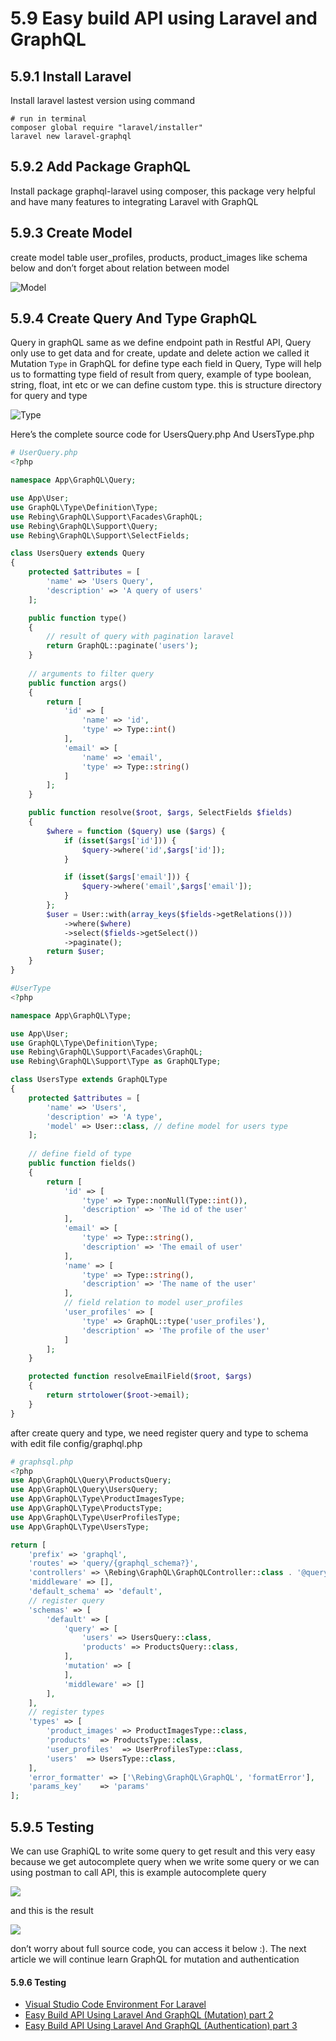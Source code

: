 # 5.9 Easy build API using Laravel and GraphQL

## 5.9.1 Install Laravel

Install laravel lastest version using command

```shell
# run in terminal
composer global require "laravel/installer"
laravel new laravel-graphql
```

## 5.9.2 Add Package GraphQL

Install package graphql-laravel using composer, this package very helpful and have many features to integrating Laravel with GraphQL

## 5.9.3 Create Model

create model table user_profiles, products, product_images like schema below and don’t forget about relation between model

![Model](https://miro.medium.com/max/768/1*waN1gMpMXgZ4ohaNcbXFow.png)

## 5.9.4 Create Query And Type GraphQL

Query in graphQL same as we define endpoint path in Restful API, Query only use to get data and for create, update and delete action we called it Mutation
`Type` in GraphQL for define type each field in Query, Type will help us to formatting type field of result from query, example of type boolean, string, float, int etc or we can define custom type. this is structure directory for query and type

![Type](https://miro.medium.com/max/366/1*f19qB1b-LozgkbnBMPXeXA.png)

Here’s the complete source code for UsersQuery.php And UsersType.php

```php
# UserQuery.php
<?php

namespace App\GraphQL\Query;

use App\User;
use GraphQL\Type\Definition\Type;
use Rebing\GraphQL\Support\Facades\GraphQL;
use Rebing\GraphQL\Support\Query;
use Rebing\GraphQL\Support\SelectFields;

class UsersQuery extends Query
{
    protected $attributes = [
        'name' => 'Users Query',
        'description' => 'A query of users'
    ];

    public function type()
    {
        // result of query with pagination laravel
        return GraphQL::paginate('users');
    }
    
    // arguments to filter query
    public function args()
    {
        return [
            'id' => [
                'name' => 'id',
                'type' => Type::int()
            ],
            'email' => [
                'name' => 'email',
                'type' => Type::string()
            ]
        ];
    }

    public function resolve($root, $args, SelectFields $fields)
    {
        $where = function ($query) use ($args) {
            if (isset($args['id'])) {
                $query->where('id',$args['id']);
            }

            if (isset($args['email'])) {
                $query->where('email',$args['email']);
            }
        };
        $user = User::with(array_keys($fields->getRelations()))
            ->where($where)
            ->select($fields->getSelect())
            ->paginate();
        return $user;
    }
}
```

```php
#UserType
<?php

namespace App\GraphQL\Type;

use App\User;
use GraphQL\Type\Definition\Type;
use Rebing\GraphQL\Support\Facades\GraphQL;
use Rebing\GraphQL\Support\Type as GraphQLType;

class UsersType extends GraphQLType
{
    protected $attributes = [
        'name' => 'Users',
        'description' => 'A type',
        'model' => User::class, // define model for users type
    ];
    
    // define field of type
    public function fields()
    {
        return [
            'id' => [
                'type' => Type::nonNull(Type::int()),
                'description' => 'The id of the user'
            ],
            'email' => [
                'type' => Type::string(),
                'description' => 'The email of user'
            ],
            'name' => [
                'type' => Type::string(),
                'description' => 'The name of the user'
            ],
            // field relation to model user_profiles
            'user_profiles' => [
                'type' => GraphQL::type('user_profiles'),
                'description' => 'The profile of the user'
            ]
        ];
    }

    protected function resolveEmailField($root, $args)
    {
        return strtolower($root->email);
    }
}
```

after create query and type, we need register query and type to schema with edit file config/graphql.php

```php
# graphsql.php
<?php
use App\GraphQL\Query\ProductsQuery;
use App\GraphQL\Query\UsersQuery;
use App\GraphQL\Type\ProductImagesType;
use App\GraphQL\Type\ProductsType;
use App\GraphQL\Type\UserProfilesType;
use App\GraphQL\Type\UsersType;

return [
    'prefix' => 'graphql',
    'routes' => 'query/{graphql_schema?}',
    'controllers' => \Rebing\GraphQL\GraphQLController::class . '@query',
    'middleware' => [],
    'default_schema' => 'default',
    // register query  
    'schemas' => [
        'default' => [
            'query' => [
                'users' => UsersQuery::class,
                'products' => ProductsQuery::class,
            ],
            'mutation' => [
            ],
            'middleware' => []
        ],
    ],
    // register types
    'types' => [
        'product_images' => ProductImagesType::class,
        'products'  => ProductsType::class,
        'user_profiles'  => UserProfilesType::class,
        'users'  => UsersType::class,
    ],
    'error_formatter' => ['\Rebing\GraphQL\GraphQL', 'formatError'],
    'params_key'    => 'params'
];
```

## 5.9.5 Testing

We can use GraphiQL to write some query to get result and this very easy because we get autocomplete query when we write some query or we can using postman to call API, this is example autocomplete query

![](https://miro.medium.com/max/802/1*4-yB7Ma1WoLBvbRcWzW95g.png)

and this is the result

![](https://miro.medium.com/max/802/1*EXJgCnI-QhGWMdhhCMQVEA.gif)

don’t worry about full source code, you can access it below :). The next article we will continue learn GraphQL for mutation and authentication

#### 5.9.6 Testing

- [Visual Studio Code Environment For Laravel](https://medium.com/@ardanirohman/laravel-%EF%B8%8F-visual-studio-code-debug-environment-65440274d3b0)
- [Easy Build API Using Laravel And GraphQL (Mutation) part 2](https://medium.com/@ardanirohman/easy-build-api-using-laravel-and-graphql-mutation-part-2-14dfc9ceb44c)
- [Easy Build API Using Laravel And GraphQL (Authentication) part 3](https://medium.com/@ardanirohman/easy-build-api-using-laravel-and-graphql-jwt-authentication-part-3-ea15c2421408)